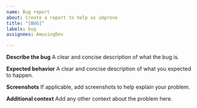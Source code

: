 ```yaml
---
name: Bug report
about: Create a report to help us improve
title: "[BUG]"
labels: bug
assignees: AmusingDev

---
```


**Describe the bug**
A clear and concise description of what the bug is.

**Expected behavior**
A clear and concise description of what you expected to happen.

**Screenshots**
If applicable, add screenshots to help explain your problem.

**Additional context**
Add any other context about the problem here.
